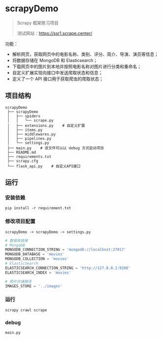 # scrapyDemo

> Scrapy 框架练习项目
>
> 测试网站：https://ssr1.scrape.center/

功能：

- 解析网页，获取网页中的电影名称、类别、评分、简介、导演、演员等信息；
- 将数据存储在 MongoDB 和 Elasticsearch；
- 下载网页中的图片到本地并按照电影名称对图片进行分类和重命名；
- 自定义扩展实现向接口中发送爬取状态和信息；
- 定义了一个 API 接口用于获取爬虫的爬取状态；

## 项目结构

```
scrapyDemo
 ├── scrapyDemo
 │   ├── spiders
 │   │   └── scrape.py
 │   ├── extensions.py    # 自定义扩展
 │   ├── items.py
 │   ├── middlewares.py
 │   ├── pipelines.py
 │   └── settings.py
 ├── main.py    # 该文件可以以 debug 方式启动项目
 ├── README.md
 ├── requirements.txt
 ├── scrapy.cfg
 └── flask_api.py    # 自定义API接口
```

## 运行

### 安装依赖

```shell
pip install -r requirement.txt
```

### 修改项目配置

```
scrapyDemo -> scrapyDemo -> settings.py
```

```python
# 数据库链接
# MongoDB
MONGODB_CONNECTION_STRING = 'mongodb://localhost:27017'
MONGODB_DATABASE = 'movies'
MONGODB_COLLECTION = 'movies'
# ElasticSearch
ELASTICSEARCH_CONNECTION_STRING = 'http://127.0.0.1:9200'
ELASTICSEARCH_INDEX = 'movies'

# 照片存储路径
IMAGES_STORE = '../images'
```

### 运行

```
scrapy crawl scrape
```

### debug

```
main.py
```
